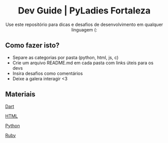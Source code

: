 <h1 align='center'> Dev Guide | PyLadies Fortaleza </h1>
<p align='center'>Use este repositório para dicas e desafios de desenvolvimento em qualquer linguagem (:</p>

<h2>Como fazer isto?</h2>

* Separe as categorias por pasta (python, html, js, c)
* Crie um arquivo README.md em cada pasta com links úteis para os devs
* Insira desafios como comentários
* Deixe a galera interagir <3


<h2>Materiais</h2>

<a href="./dart/README.md">Dart</a>

<a href="./html/README.md">HTML</a>

<a href="./python/README.md">Python</a>

<a href="./ruby/README.md">Ruby</a>
